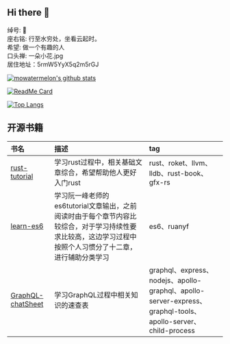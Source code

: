 ## Hi there 👋

绰号: 🍉<br>
座右铭: 行至水穷处，坐看云起时。<br>
希望: 做一个有趣的人<br>
口头禅: 一朵小花.jpg<br>
居住地址：5rmW5YyX5q2m5rGJ<br>

[![mowatermelon's github stats](https://github-readme-stats.vercel.app/api?username=mowatermelon&show_icons=true&theme=radical)](https://github.com/anuraghazra/github-readme-stats)

[![ReadMe Card](https://github-readme-stats.vercel.app/api/pin/?username=mowatermelon&repo=mowatermelon)](https://github.com/anuraghazra/github-readme-stats)

[![Top Langs](https://github-readme-stats.vercel.app/api/top-langs/?username=mowatermelon&layout=compact)](https://github.com/anuraghazra/github-readme-stats)

## 开源书籍

|书名|描述|tag|
|:---|:--|:--|
|[rust-tutorial](https://github.com/mowatermelon/learn-rust/wiki)|学习rust过程中，相关基础文章综合，希望帮助他人更好入门rust|rust、roket、llvm、lldb、rust-book、gfx-rs|
|[learn-es6](https://mowatermelon.github.io/learn-es6/)|学习阮一峰老师的es6tutorial文章输出，之前阅读时由于每个章节内容比较综合，对于学习持续性要求比较高，这边学习过程中按照个人习惯分了十二章，进行辅助分类学习|es6、ruanyf|
|[GraphQL-chatSheet](https://github.com/mowatermelon/learn-GraphQL/wiki)|学习GraphQL过程中相关知识的速查表|graphql、express、nodejs、apollo-graphql、apollo-server-express、graphql-tools、apollo-server、child-process|
